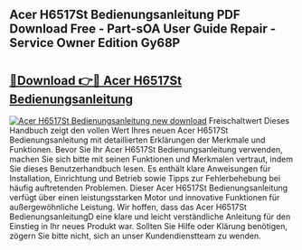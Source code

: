 ## Acer H6517St Bedienungsanleitung PDF Download Free - Part-sOA User Guide Repair - Service Owner Edition Gy68P

# <h2><a href="http://df59xqx.blite.top/?on=Acer+H6517St+Bedienungsanleitung">🔗Download 👉🔴 Acer H6517St Bedienungsanleitung</a></h2>

[![Acer H6517St Bedienungsanleitung new download](https://i.imgur.com/lujVjoI.png)](http://df59xqx.blite.top/?on=Acer+H6517St+Bedienungsanleitung)
Freischaltwert Dieses Handbuch zeigt den vollen Wert Ihres neuen Acer H6517St Bedienungsanleitung mit detaillierten Erklärungen der Merkmale und Funktionen. Bevor Sie Ihr Acer H6517St Bedienungsanleitung verwenden, machen Sie sich bitte mit seinen Funktionen und Merkmalen vertraut, indem Sie dieses Benutzerhandbuch lesen. Es enthält klare Anweisungen für Installation, Einrichtung und Betrieb sowie Tipps zur Fehlerbehebung bei häufig auftretenden Problemen. Dieser Acer H6517St Bedienungsanleitung verfügt über einen leistungsstarken Motor und innovative Funktionen für außergewöhnliche Leistung. Wir hoffen, dass das Acer H6517St BedienungsanleitungD eine klare und leicht verständliche Anleitung für den Einstieg in Ihr neues Produkt war. Sollten Sie Hilfe oder Klärung benötigen, zögern Sie bitte nicht, sich an unser Kundendienstteam zu wenden.
